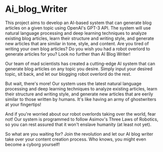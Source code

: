 # Ai_blog_Writer
This project aims to develop an AI-based system that can generate blog articles on a given topic using OpenAI's GPT-3 API. The system will use natural language processing and deep learning techniques to analyze existing blog articles, learn their structure and writing style, and generate new articles that are similar in tone, style, and content.
Are you tired of writing your own blog articles? Do you wish you had a robot overlord to generate articles for you? Look no further than AI Blog Writer!

Our team of mad scientists has created a cutting-edge AI system that can generate blog articles on any topic you desire. Simply input your desired topic, sit back, and let our blogging robot overlord do the rest.

But wait, there's more! Our system uses the latest natural language processing and deep learning techniques to analyze existing articles, learn their structure and writing style, and generate new articles that are eerily similar to those written by humans. It's like having an army of ghostwriters at your fingertips!

And if you're worried about our robot overlords taking over the world, fear not! Our system is programmed to follow Asimov's Three Laws of Robotics, so you can rest assured that it won't enslave humanity (at least not yet).

So what are you waiting for? Join the revolution and let our AI blog writer take over your content creation process. Who knows, you might even become a cyborg yourself!
